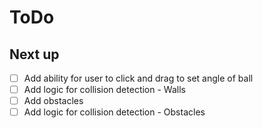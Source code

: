 # ToDo

## Next up

- [ ] Add ability for user to click and drag to set angle of ball
- [ ] Add logic for collision detection - Walls
- [ ] Add obstacles
- [ ] Add logic for collision detection - Obstacles

